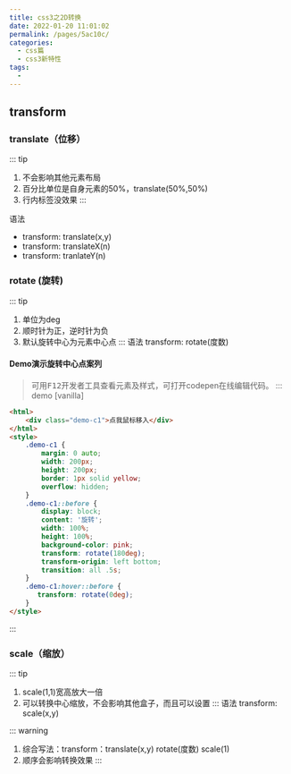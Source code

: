 ```yaml
---
title: css3之2D转换
date: 2022-01-20 11:01:02
permalink: /pages/5ac10c/
categories: 
  - css篇
  - css3新特性
tags: 
  - 
---
```


## transform
### translate（位移）
::: tip
1. 不会影响其他元素布局
2. 百分比单位是自身元素的50%，translate(50%,50%)
3. 行内标签没效果
:::

语法
* transform: translate(x,y)
* transform: translateX(n)
* transform: tranlateY(n)

### rotate (旋转)
::: tip
1. 单位为deg
2. 顺时针为正，逆时针为负
3. 默认旋转中心为元素中心点
:::
语法
transform: rotate(度数)

#### Demo演示旋转中心点案列
> 可用<kbd>F12</kbd>开发者工具查看元素及样式，可打开codepen在线编辑代码。
::: demo [vanilla]
```html
<html>
    <div class="demo-c1">点我鼠标移入</div>
</html>
<style>
    .demo-c1 {
        margin: 0 auto;
        width: 200px;
        height: 200px;
        border: 1px solid yellow;
        overflow: hidden;
    }
    .demo-c1::before {
        display: block;
        content: '旋转';
        width: 100%;
        height: 100%;
        background-color: pink;
        transform: rotate(180deg);
        transform-origin: left bottom;
        transition: all .5s;
    }
    .demo-c1:hover::before {
       transform: rotate(0deg);
    }
</style>
```
:::

### scale（缩放）
::: tip
1. scale(1,1)宽高放大一倍
2. 可以转换中心缩放，不会影响其他盒子，而且可以设置
:::
语法
transform: scale(x,y)


::: warning
1. 综合写法：transform：translate(x,y) rotate(度数) scale(1)
2. 顺序会影响转换效果
:::
